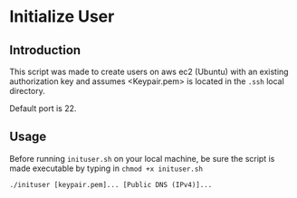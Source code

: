 Initialize User
===============

Introduction
------------
This script was made to create users on aws ec2 (Ubuntu) with an existing authorization 
key and assumes <Keypair.pem> is located in the ``.ssh`` local directory.

Default port is 22.

Usage
-----
Before running ``inituser.sh`` on your local machine, be sure the script is made 
executable by typing in ``chmod +x inituser.sh``

``./inituser [keypair.pem]... [Public DNS (IPv4)]...``
